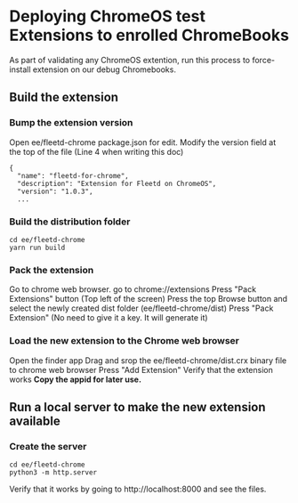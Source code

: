 # Deploying ChromeOS test Extensions to enrolled ChromeBooks

As part of validating any ChromeOS extention, run this process to force-install extension on our debug Chromebooks.

## Build the extension

### Bump the extension version

Open ee/fleetd-chrome package.json for edit.
Modify the version field at the top of the file (Line 4 when writing this doc)
```
{
  "name": "fleetd-for-chrome",
  "description": "Extension for Fleetd on ChromeOS",
  "version": "1.0.3",
  ...
```

### Build the distribution folder

```
cd ee/fleetd-chrome
yarn run build
```

### Pack the extension

Go to chrome web browser.
go to chrome://extensions
Press "Pack Extensions" button (Top left of the screen)
Press the top Browse button and select the newly created dist folder (ee/fleetd-chrome/dist)
Press "Pack Extension" (No need to give it a key. It will generate it)

### Load the new extension to the Chrome web browser

Open the finder app 
Drag and srop the ee/fleetd-chrome/dist.crx binary file to chrome web browser
Press "Add Extension"
Verify that the extension works
**Copy the appid for later use.**

## Run a local server to make the new extension available

### Create the server

```
cd ee/fleetd-chrome
python3 -m http.server
```
Verify that it works by going to http://localhost:8000 and see the files.


